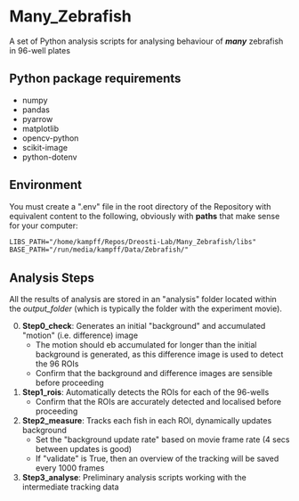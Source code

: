 # Many_Zebrafish
A set of Python analysis scripts for analysing behaviour of ***many*** zebrafish in 96-well plates

## Python package requirements
- numpy
- pandas
- pyarrow
- matplotlib
- opencv-python
- scikit-image
- python-dotenv

## Environment
You must create a ".env" file in the root directory of the Repository with equivalent content to the following, obviously with **paths** that make sense for your computer:
```txt
LIBS_PATH="/home/kampff/Repos/Dreosti-Lab/Many_Zebrafish/libs"
BASE_PATH="/run/media/kampff/Data/Zebrafish/"
```

## Analysis Steps
All the results of analysis are stored in an "analysis" folder located within the *output_folder* (which is typically the folder with the experiment movie).

0. **Step0_check**: Generates an initial "background" and accumulated "motion" (i.e. difference) image
   - The motion should eb accumulated for longer than the initial background is generated, as this difference image is used to detect the 96 ROIs
   - Confirm that the background and difference images are sensible before proceeding
1. **Step1_rois**: Automatically detects the ROIs for each of the 96-wells
   - Confirm that the ROIs are accurately detected and localised before proceeding
2. **Step2_measure**: Tracks each fish in each ROI, dynamically updates background
   - Set the "background update rate" based on movie frame rate (4 secs between updates is good)
   - If "validate" is True, then an overview of the tracking will be saved every 1000 frames
3. **Step3_analyse**: Preliminary analysis scripts working with the intermediate tracking data


